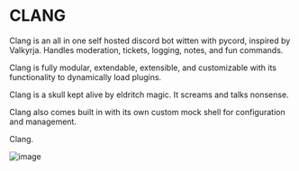 # CLANG

Clang is an all in one self hosted discord bot witten with pycord, inspired by Valkyrja. Handles moderation, tickets, logging, notes, and fun commands.

Clang is fully modular, extendable, extensible, and customizable with its functionality to dynamically load plugins.

Clang is a skull kept alive by eldritch magic. It screams and talks nonsense.

Clang also comes built in with its own custom mock shell for configuration and management.

Clang.

![image](https://i.imgur.com/UbjUrys.png)
